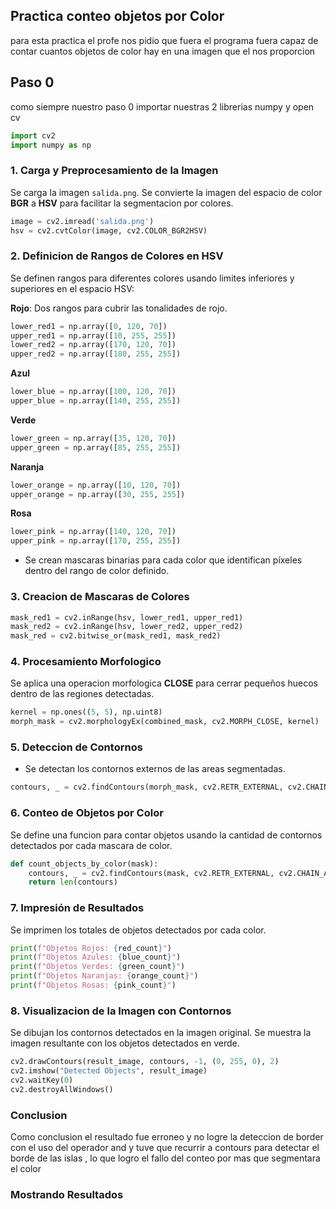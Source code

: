 ## Practica conteo objetos por Color
para esta practica el profe nos pidio que fuera el programa fuera capaz de contar cuantos objetos de color hay en una imagen que el nos proporcion

## Paso 0
como siempre nuestro paso 0 importar nuestras 2 librerias numpy y open cv
```python
import cv2
import numpy as np
```
### 1. **Carga y Preprocesamiento de la Imagen**

Se carga la imagen `salida.png`.
 Se convierte la imagen del espacio de color **BGR** a **HSV** para facilitar la segmentacion por colores.

```python
image = cv2.imread('salida.png')
hsv = cv2.cvtColor(image, cv2.COLOR_BGR2HSV)
```


### 2. **Definicion de Rangos de Colores en HSV**
Se definen rangos para diferentes colores usando limites inferiores y superiores en el espacio HSV:

**Rojo**: Dos rangos para cubrir las tonalidades de rojo.

```python
lower_red1 = np.array([0, 120, 70])
upper_red1 = np.array([10, 255, 255])
lower_red2 = np.array([170, 120, 70])
upper_red2 = np.array([180, 255, 255])
```

**Azul**
```python
lower_blue = np.array([100, 120, 70])
upper_blue = np.array([140, 255, 255])
```

 **Verde** 
```python
lower_green = np.array([35, 120, 70])
upper_green = np.array([85, 255, 255])
```

**Naranja**
```python
lower_orange = np.array([10, 120, 70])
upper_orange = np.array([30, 255, 255])
```
**Rosa**
```python
lower_pink = np.array([140, 120, 70])
upper_pink = np.array([170, 255, 255])
```

- Se crean mascaras binarias para cada color que identifican píxeles dentro del rango de color definido.

### 3. **Creacion de Mascaras de Colores**
```python
mask_red1 = cv2.inRange(hsv, lower_red1, upper_red1)
mask_red2 = cv2.inRange(hsv, lower_red2, upper_red2)
mask_red = cv2.bitwise_or(mask_red1, mask_red2)
```


### 4. **Procesamiento Morfologico**
 Se aplica una operacion morfologica **CLOSE** para cerrar pequeños huecos dentro de las regiones detectadas.

```python
kernel = np.ones((5, 5), np.uint8)
morph_mask = cv2.morphologyEx(combined_mask, cv2.MORPH_CLOSE, kernel)
```


### 5. **Deteccion de Contornos**
- Se detectan los contornos externos de las areas segmentadas.

```python
contours, _ = cv2.findContours(morph_mask, cv2.RETR_EXTERNAL, cv2.CHAIN_APPROX_SIMPLE)
```


### 6. **Conteo de Objetos por Color**
 Se define una funcion para contar objetos usando la cantidad de contornos detectados por cada mascara de color.

```python
def count_objects_by_color(mask):
    contours, _ = cv2.findContours(mask, cv2.RETR_EXTERNAL, cv2.CHAIN_APPROX_SIMPLE)
    return len(contours)
```


### 7. **Impresión de Resultados**
Se imprimen los totales de objetos detectados por cada color.

```python
print(f"Objetos Rojos: {red_count}")
print(f"Objetos Azules: {blue_count}")
print(f"Objetos Verdes: {green_count}")
print(f"Objetos Naranjas: {orange_count}")
print(f"Objetos Rosas: {pink_count}")
```


### 8. **Visualizacion de la Imagen con Contornos**

Se dibujan los contornos detectados en la imagen original.
Se muestra la imagen resultante con los objetos detectados en verde.

```python
cv2.drawContours(result_image, contours, -1, (0, 255, 0), 2)
cv2.imshow("Detected Objects", result_image)
cv2.waitKey(0)
cv2.destroyAllWindows()
```

### Conclusion 
Como conclusion el resultado fue erroneo y no logre la deteccion de border con el uso del operador and y tuve que recurrir a contours para detectar el borde de las islas , lo que logro el fallo del conteo por mas que segmentara el color
![]()

### Mostrando Resultados

![]()
![]()

